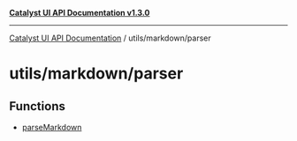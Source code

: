 [**Catalyst UI API Documentation v1.3.0**](../../../README.md)

---

[Catalyst UI API Documentation](../../../README.md) / utils/markdown/parser

# utils/markdown/parser

## Functions

- [parseMarkdown](functions/parseMarkdown.md)
